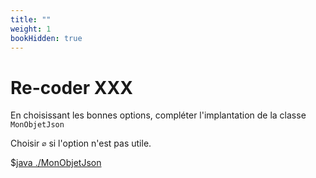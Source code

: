 ```yaml
---
title: ""
weight: 1
bookHidden: true
---
```



<style>
pre > code {
    -webkit-touch-callout: text;
    -webkit-user-select: text;
    -khtml-user-select: text;
    -moz-user-select: text;
    -ms-user-select: text;
    user-select: text;
}
</style>



# Re-coder XXX

En choisissant les bonnes options, compléter l'implantation de la classe `MonObjetJson`

Choisir `∅` si l'option n'est pas utile.

$[java ./MonObjetJson]()
